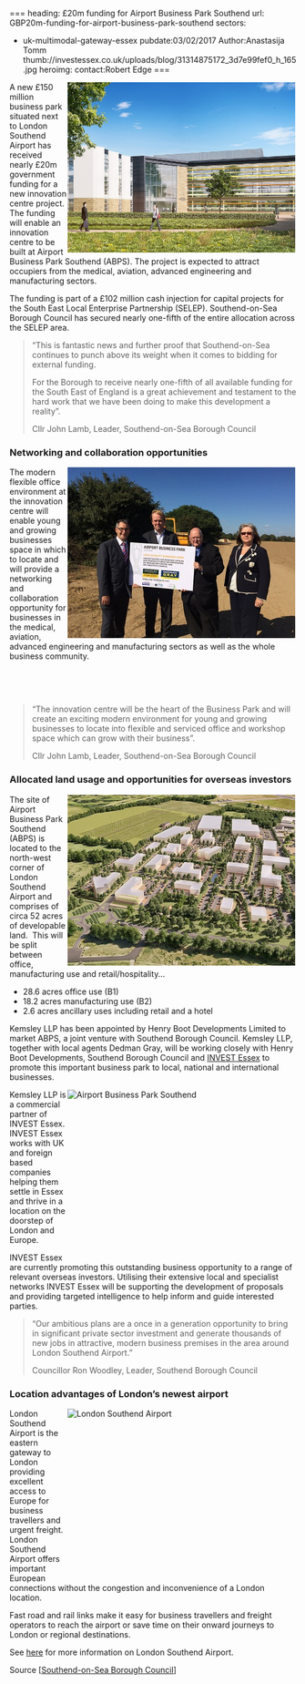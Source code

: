 ===
heading: £20m funding for Airport Business Park Southend
url: GBP20m-funding-for-airport-business-park-southend
sectors:
  - uk-multimodal-gateway-essex 
pubdate:03/02/2017
Author:Anastasija Tomm
thumb://investessex.co.uk/uploads/blog/31314875172_3d7e99fef0_h_165.jpg
heroimg:
contact:Robert Edge
===
<p><img alt='Airport Business Park Southend' src='../uploads/blog/30652409723_1d621ca1f3_k_700.jpg' style='width: 400px; height: 299px; margin-left: 2px; margin-right: 2px; float: right;'/>A new £150 million business park situated next to London Southend Airport has received nearly £20m government funding for a new innovation centre project. The funding will enable an innovation centre to be built at Airport Business Park Southend (ABPS). The project is expected to attract occupiers from the medical, aviation, advanced engineering and manufacturing sectors.</p><p>The funding is part of a £102 million cash injection for capital projects for the South East Local Enterprise Partnership (SELEP). Southend-on-Sea Borough Council has secured nearly one-fifth of the entire allocation across the SELEP area.</p><blockquote><p>“This is fantastic news and further proof that Southend-on-Sea continues to punch above its weight when it comes to bidding for external funding.</p><p>For the Borough to receive nearly one-fifth of all available funding for the South East of England is a great achievement and testament to the hard work that we have been doing to make this development a reality”. </p><p>Cllr John Lamb, Leader, Southend-on-Sea Borough Council</p></blockquote><h3>Networking and collaboration opportunities</h3><p><img alt='Airport Business Park Southend' src='../uploads/blog/29558753675_35958cac72_k_400.jpg' style='width: 400px; height: 300px; margin-left: 2px; margin-right: 2px; float: right;'/>The modern flexible office environment at the innovation centre will enable young and growing businesses space in which to locate and will provide a networking and collaboration opportunity for businesses in the medical, aviation, advanced engineering and manufacturing sectors as well as the whole business community.</p><p> </p><p> </p><blockquote><p>“The innovation centre will be the heart of the Business Park and will create an exciting modern environment for young and growing businesses to locate into flexible and serviced office and workshop space which can grow with their business”.</p><p>Cllr John Lamb, Leader, Southend-on-Sea Borough Council</p></blockquote><h3>Allocated land usage and opportunities for overseas investors</h3><p><img alt='Airport Business Park Southend' src='../uploads/blog/31314875172_3d7e99fef0_h_400.jpg' style='width: 400px; height: 300px; margin-left: 2px; margin-right: 2px; float: right;'/>The site of Airport Business Park Southend (ABPS) is located to the north-west corner of London Southend Airport and comprises of circa 52 acres of developable land.  This will be split between office, manufacturing use and retail/hospitality…</p><ul><li>28.6 acres office use (B1)</li><li>18.2 acres manufacturing use (B2)</li><li>2.6 acres ancillary uses including retail and a hotel</li></ul><p>Kemsley LLP has been appointed by Henry Boot Developments Limited to market ABPS, a joint venture with Southend Borough Council. Kemsley LLP, together with local agents Dedman Gray, will be working closely with Henry Boot Developments, Southend Borough Council and <a href='../index.html' target='_blank'>INVEST Essex</a> to promote this important business park to local, national and international businesses.</p><p><img alt='Airport Business Park Southend' src='http://www.investessex.co.uk/uploads/about/Site_Entrance_400.jpg' style='width: 400px; height: 300px; margin-left: 2px; margin-right: 2px; float: right;'/>Kemsley LLP is a commercial partner of INVEST Essex. INVEST Essex works with UK and foreign based companies helping them settle in Essex and thrive in a location on the doorstep of London and Europe.</p><p>INVEST Essex are currently promoting this outstanding business opportunity to a range of relevant overseas investors. Utilising their extensive local and specialist networks INVEST Essex will be supporting the development of proposals and providing targeted intelligence to help inform and guide interested parties.</p><blockquote><p>“Our ambitious plans are a once in a generation opportunity to bring in significant private sector investment and generate thousands of new jobs in attractive, modern business premises in the area around London Southend Airport.”</p><p>Councillor Ron Woodley, Leader, Southend Borough Council</p></blockquote><h3>Location advantages of London’s newest airport</h3><p><img alt='London Southend Airport' src='http://www.investessex.co.uk/uploads/about/Page_9_400.jpg' style='width: 400px; height: 299px; margin-left: 2px; margin-right: 2px; float: right;'/>London Southend Airport is the eastern gateway to London providing excellent access to Europe for business travellers and urgent freight. London Southend Airport offers important European connections without the congestion and inconvenience of a London location.</p><p>Fast road and rail links make it easy for business travellers and freight operators to reach the airport or save time on their onward journeys to London or regional destinations.</p><p>See <a href='http://investessex.co.uk/studies/place-studies/london-southend-airport?_sm_au_=iMVqs5VnFFMlmQlP' target='_blank'>here</a> for more information on London Southend Airport.</p><p>Source [<a href='http://www.southend.gov.uk/?_sm_au_=iMVqs5VnFFMlmQlP' target='_blank'>Southend-on-Sea Borough Council</a>]</p>